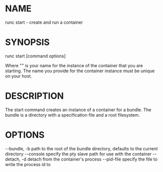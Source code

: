 # NAME
   runc start - create and run a container

# SYNOPSIS
   runc start [command options] <container-id>

Where "<container-id>" is your name for the instance of the container that you
are starting. The name you provide for the container instance must be unique on
your host.

# DESCRIPTION
   The start command creates an instance of a container for a bundle. The bundle
is a directory with a specification file and a root filesystem.

# OPTIONS
   --bundle, -b         path to the root of the bundle directory, defaults to the current directory
   --console            specify the pty slave path for use with the container
   --detach, -d         detach from the container's process
   --pid-file           specify the file to write the process id to
